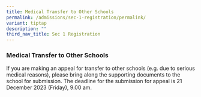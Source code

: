 ```yaml
---
title: Medical Transfer to Other Schools
permalink: /admissions/sec-1-registration/permalink/
variant: tiptap
description: ""
third_nav_title: Sec 1 Registration
---
```

<h3><strong>Medical Transfer to Other Schools</strong></h3><p>If you are making an appeal for transfer to other schools (e.g. due to serious medical reasons), please bring along the supporting documents to the school for submission. The deadline for the submission for appeal is 21 December 2023 (Friday), 9.00 am.</p>